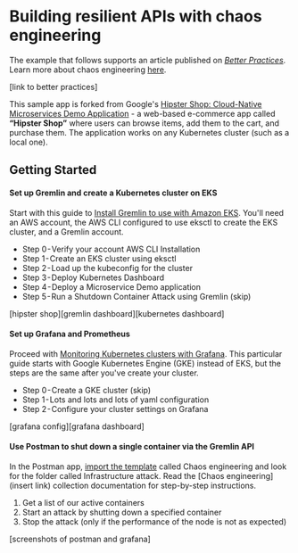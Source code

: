 # Building resilient APIs with chaos engineering

The example that follows supports an article published on _[Better Practices](https://medium.com/better-practices)_. Learn more about chaos engineering [here]().

[link to better practices]

This sample app is forked from Google's [Hipster Shop: Cloud-Native Microservices Demo Application](https://github.com/GoogleCloudPlatform/microservices-demo) - a web-based e-commerce app called **“Hipster Shop”** where users can browse items, add them to the cart, and purchase them. The application works on any Kubernetes cluster (such as a local one).

## Getting Started

#### Set up Gremlin and create a Kubernetes cluster on EKS

Start with this guide to [Install Gremlin to use with Amazon EKS](https://www.gremlin.com/community/tutorials/how-to-install-and-use-gremlin-with-eks). You'll need an AWS account, the AWS CLI configured to use eksctl to create the EKS cluster, and a Gremlin account.

- Step 0 - Verify your account AWS CLI Installation
- Step 1 - Create an EKS cluster using eksctl
- Step 2 - Load up the kubeconfig for the cluster
- Step 3 - Deploy Kubernetes Dashboard
- Step 4 - Deploy a Microservice Demo application
- Step 5 - Run a Shutdown Container Attack using Gremlin (skip)

[hipster shop][gremlin dashboard][kubernetes dashboard]

#### Set up Grafana and Prometheus

Proceed with [Monitoring Kubernetes clusters with Grafana](https://medium.com/htc-research-engineering-blog/monitoring-kubernetes-clusters-with-grafana-e2a413febefd). This particular guide starts with Google Kubernetes Engine (GKE) instead of EKS, but the steps are the same after you've create your cluster.

- Step 0 - Create a GKE cluster (skip)
- Step 1 - Lots and lots and lots of yaml configuration
- Step 2 - Configure your cluster settings on Grafana

[grafana config][grafana dashboard]

#### Use Postman to shut down a single container via the Gremlin API

In the Postman app, [import the template](https://learning.getpostman.com/docs/postman/launching_postman/newbutton/#templates) called Chaos engineering and look for the folder called Infrastructure attack. Read the [Chaos engineering](insert link) collection documentation for step-by-step instructions.

1. Get a list of our active containers
1. Start an attack by shutting down a specified container
1. Stop the attack (only if the performance of the node is not as expected)

[screenshots of postman and grafana]
